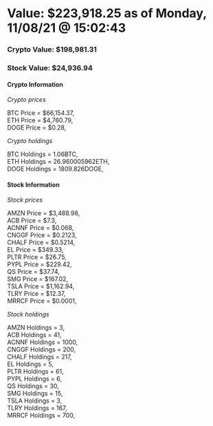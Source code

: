 # Value: $223,918.25 as of Monday, 11/08/21 @ 15:02:43 

### Crypto Value: $198,981.31

### Stock Value: $24,936.94

#### Crypto Information 
*Crypto prices* 

BTC Price = $66,154.37,  
ETH Price = $4,760.79,  
DOGE Price = $0.28,  


*Crypto holdings* 

BTC Holdings = 1.06BTC,  
ETH Holdings = 26.960005962ETH,  
DOGE Holdings = 1809.826DOGE,  


#### Stock Information 

*Stock prices* 

AMZN Price = $3,488.98,  
ACB Price = $7.3,  
ACNNF Price = $0.068,  
CNGGF Price = $0.2123,  
CHALF Price = $0.5214,  
EL Price = $349.33,  
PLTR Price = $26.75,  
PYPL Price = $229.42,  
QS Price = $37.74,  
SMG Price = $167.02,  
TSLA Price = $1,162.94,  
TLRY Price = $12.37,  
MRRCF Price = $0.0001,  


*Stock holdings* 

AMZN Holdings = 3,  
ACB Holdings = 41,  
ACNNF Holdings = 1000,  
CNGGF Holdings = 200,  
CHALF Holdings = 217,  
EL Holdings = 5,  
PLTR Holdings = 61,  
PYPL Holdings = 6,  
QS Holdings = 30,  
SMG Holdings = 15,  
TSLA Holdings = 3,  
TLRY Holdings = 167,  
MRRCF Holdings = 700,  


